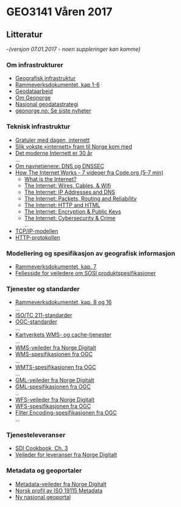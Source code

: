 # GEO3141 Våren 2017

## Litteratur

-*(versjon 07.01.2017 - noen suppleringer kan komme)*

### Om infrastrukturer

- [Geografisk infrastruktur][1]
- [Rammeverksdokumentet, kap 1-6][2]
- [Geodataarbeid][3]
- [Om Geonorge][4]
- [Nasjonal geodatastrategi][5]
- [geonorge.no: Se siste nyheter][6]

### Teknisk infrastruktur

- [Gratuler med dagen, internett](http://www.digi.no/artikler/gratuler-med-dagen-internett/287891)
- [Slik vokste «internett» fram til Norge kom med](http://www.digi.no/artikler/slik-vokste-internett-fram-til-norge-kom-med/366838)
- [Det moderne Internett er 30 år](http://www.digi.no/artikler/det-moderne-internett-er-30-ar/292110)  
  ...
- [Om navnetjenere: DNS og DNSSEC](https://www.youtube.com/watch?v=Z8SSiVnPIHE)
- [How The Internet Works - 7 videoer fra Code.org (5-7 min)](https://www.youtube.com/playlist?list=PLzdnOPI1iJNfMRZm5DDxco3UdsFegvuB7)
  - [What is the Internet?](https://www.youtube.com/watch?v=Dxcc6ycZ73M&list=PLzdnOPI1iJNfMRZm5DDxco3UdsFegvuB7&index=1)
  - [The Internet: Wires, Cables, & Wifi](https://www.youtube.com/watch?v=ZhEf7e4kopM&list=PLzdnOPI1iJNfMRZm5DDxco3UdsFegvuB7&index=2)
  - [The Internet: IP Addresses and DNS](https://www.youtube.com/watch?v=5o8CwafCxnU&index=3&list=PLzdnOPI1iJNfMRZm5DDxco3UdsFegvuB7)
  - [The Internet: Packets, Routing and Reliability](https://www.youtube.com/watch?v=AYdF7b3nMto&index=4&list=PLzdnOPI1iJNfMRZm5DDxco3UdsFegvuB7)
  - [The Internet: HTTP and HTML](https://www.youtube.com/watch?v=kBXQZMmiA4s&index=5&list=PLzdnOPI1iJNfMRZm5DDxco3UdsFegvuB7)
  - [The Internet: Encryption & Public Keys](https://www.youtube.com/watch?v=ZghMPWGXexs&index=6&list=PLzdnOPI1iJNfMRZm5DDxco3UdsFegvuB7)
  - [The Internet: Cybersecurity & Crime](https://www.youtube.com/watch?v=AuYNXgO_f3Y&index=7&list=PLzdnOPI1iJNfMRZm5DDxco3UdsFegvuB7)  
  ..
- [TCP/IP-modellen]()
- [HTTP-protokollen]()

### Modellering og spesifikasjon av geografisk informasjon

- [Rammeverksdokumentet, kap. 7][1]
- [Fellesside for veiledere om SOSI produktspesifikasjoner][7]

### Tjenester og standarder

- [Rammeverksdokumentet, kap. 8 og 16][1]  
  ...
- [ISO/TC 211-standarder](http://www.iso.org/iso/home/store/catalogue_tc/catalogue_tc_browse.htm?commid=54904)
- [OGC-standarder](http://www.opengeospatial.org/docs/is)  
  ...
- [Kartverkets WMS- og cache-tjenester](http://www.kartverket.no/Kart/Gratis-kartdata/WMS-tjenester/)  
  ...
- [WMS-veileder fra Norge Digitalt][7]
- [WMS-spesifikasjonen fra OGC](http://www.opengeospatial.org/standards/wms)  
  ...
- [WMTS-spesifikasjonen fra OGC](http://www.opengeospatial.org/standards/wmts)  
  ...
- [GML-veileder fra Norge Digitalt][7]
- [GML-spesifikasjonen fra OGC](http://www.opengeospatial.org/standards/gml)  
  ..
- [WFS-veileder fra Norge Digitalt][7]
- [WFS-spesifikasjonen fra OGC](http://www.opengeospatial.org/standards/gml)  
- [Filter Encoding-spesifikasjonen fra OGC](http://www.opengeospatial.org/standards/filter)  
  ...

### Tjenesteleveranser

- [SDI Cookbook, Ch. 3](http://gsdiassociation.org/images/publications/cookbooks/SDI_Cookbook_from_Wiki_2009.pdf)
- [Veileder for leveranser fra Norge Digitalt][7]

### Metadata og geoportaler

- [Metadata-veileder fra Norge Digitalt][7]
- [Norsk profil av ISO 19115 Metadata](http://www.kartverket.no/globalassets/standard/sosi-standarden-del-1-og-2/sosi-standarden/del1_5_metadataprofil.pdf)
- [Ny nasjonal geoportal](https://www.geonorge.no/aktuelt/om-geonorge/ny-nasjonal-geoportal/)

[1]:https://www.geonorge.no/Geodataarbeid/geografisk-infrastruktur/
[2]:https://www.geonorge.no/globalassets/geonorge2/veiledere/rammeverk2012_11_28.pdf
[3]:https://www.geonorge.no/Geodataarbeid
[4]:https://www.geonorge.no/aktuelt/om-geonorge/
[5]:https://www.geonorge.no/Geodataarbeid/geografisk-infrastruktur/Norge-digitalt/nasjonal-geodatastrategi/
[6]:https://www.geonorge.no/aktuelt/Nyheter/Se-siste-nyheter/
[7]:https://www.geonorge.no/Geodataarbeid/Levere-kartdata/veiledere/

